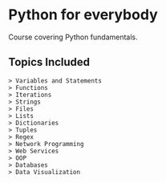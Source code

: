 # Python for everybody
Course covering Python fundamentals. 

## Topics Included

```
> Variables and Statements
> Functions
> Iterations
> Strings
> Files
> Lists
> Dictionaries
> Tuples
> Regex
> Network Programming
> Web Services
> OOP
> Databases
> Data Visualization
```
